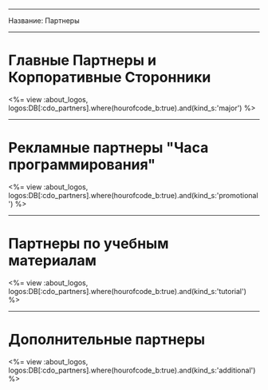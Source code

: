 * * *

Название: Партнеры

* * *

# Главные Партнеры и Корпоративные Сторонники

<%= view :about_logos, logos:DB[:cdo_partners].where(hourofcode_b:true).and(kind_s:'major') %>

* * *

# Рекламные партнеры "Часа программирования"

<%= view :about_logos, logos:DB[:cdo_partners].where(hourofcode_b:true).and(kind_s:'promotional') %>

* * *

# Партнеры по учебным материалам

<%= view :about_logos, logos:DB[:cdo_partners].where(hourofcode_b:true).and(kind_s:'tutorial') %>

* * *

# Дополнительные партнеры

<%= view :about_logos, logos:DB[:cdo_partners].where(hourofcode_b:true).and(kind_s:'additional') %>